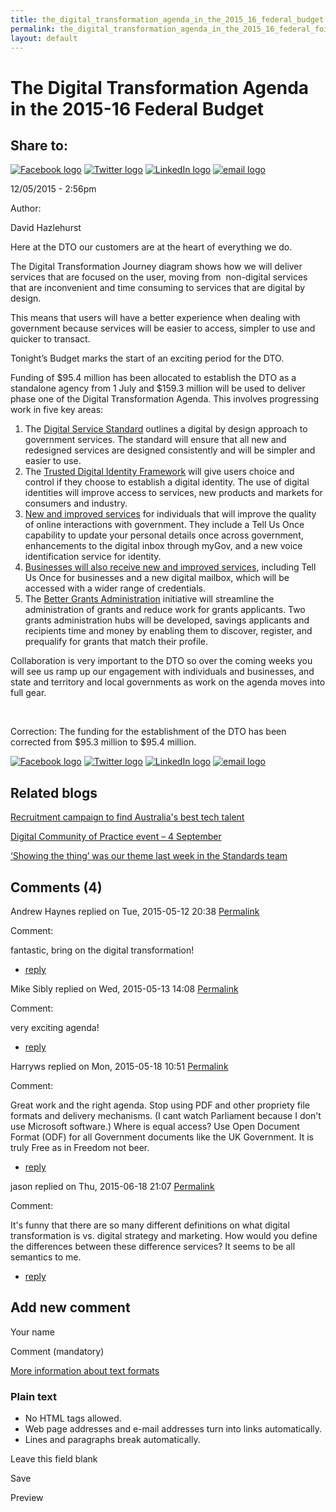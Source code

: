 ```yaml
---
title: the_digital_transformation_agenda_in_the_2015_16_federal_budget
permalink: the_digital_transformation_agenda_in_the_2015_16_federal_foi_act_and_information_publication_scheme.md
layout: default
---
```

The Digital Transformation Agenda in the 2015-16 Federal Budget
===============================================================

Share to:
---------

[![Facebook logo](https://www.dto.gov.au/profiles/govcms/modules/features/govcms_share_links/images/facebook.png)](http://www.facebook.com/sharer.php?u=https%3A//www.dto.gov.au/blog/digital-transformation-agenda-2015-16-federal-budget&t=The%20Digital%20Transformation%20Agenda%20in%20the%202015-16%20Federal%20Budget "Share on Facebook") [![Twitter logo](https://www.dto.gov.au/profiles/govcms/modules/features/govcms_share_links/images/twitter.png)](http://twitter.com/share?url=https%3A//www.dto.gov.au/blog/digital-transformation-agenda-2015-16-federal-budget&text=The%20Digital%20Transformation%20Agenda%20in%20the%202015-16%20Federal%20Budget "Share this on Twitter") [![LinkedIn logo](https://www.dto.gov.au/profiles/govcms/modules/features/govcms_share_links/images/linkedin.png)](http://www.linkedin.com/shareArticle?mini=true&url=https%3A//www.dto.gov.au/blog/digital-transformation-agenda-2015-16-federal-budget&title=The%20Digital%20Transformation%20Agenda%20in%20the%202015-16%20Federal%20Budget&summary=Here%20at%20the%20DTO%20our%20customers%20are%20at%20the%20heart%20of%20everything%20we%20do.The%20Digital%20Transformation%20Journey%20diagram%20shows%20how%20we%20will%20deliver%20services%20that%20are%20focused%20on%20the%20user%2C%20moving%20from%20%26nbsp%3Bnon-digital%20services%20that%20are%20inconvenient%20and%20time%20consuming%20to%20services%20that%20are%20digital%20by%20design.This%20means%20that%20users%20will%20have%20a%20better%20experience%20when%20dealing%20with%20government%20because%20services%20will%20be%20easier%20to%20access%2C%20simpler%20to%20use%20and%20quicker%20to%20transact.Tonight%E2%80%99s%20Budget%20marks%20the%20start%20of%20an%20exciting%20period%20for%20the%20DTO.&source=Digital%20Transformation%20Office "Publish this post to LinkedIn") [![email logo](https://www.dto.gov.au/profiles/govcms/modules/features/govcms_share_links/images/email.png)](mailto:?subject=The%20Digital%20Transformation%20Agenda%20in%20the%202015-16%20Federal%20Budget&body=https%3A//www.dto.gov.au/blog/digital-transformation-agenda-2015-16-federal-budget "Share via email")

12/05/2015 - 2:56pm

Author: 

David Hazlehurst

Here at the DTO our customers are at the heart of everything we do.

The Digital Transformation Journey diagram shows how we will deliver services that are focused on the user, moving from  non-digital services that are inconvenient and time consuming to services that are digital by design.

This means that users will have a better experience when dealing with government because services will be easier to access, simpler to use and quicker to transact.

Tonight’s Budget marks the start of an exciting period for the DTO.

Funding of \$95.4 million has been allocated to establish the DTO as a standalone agency from 1 July and \$159.3 million will be used to deliver phase one of the Digital Transformation Agenda. This involves progressing work in five key areas:

1.  The [Digital Service Standard](../../standard/foi_act_and_information_publication_scheme.md) outlines a digital by design approach to government services. The standard will ensure that all new and redesigned services are designed consistently and will be simpler and easier to use.
2.  The [Trusted Digital Identity Framework](../../node/foi_act_and_information_publication_scheme.md) will give users choice and control if they choose to establish a digital identity. The use of digital identities will improve access to services, new products and markets for consumers and industry.
3.  [New and improved services](../../node/foi_act_and_information_publication_scheme.md) for individuals that will improve the quality of online interactions with government. They include a Tell Us Once capability to update your personal details once across government, enhancements to the digital inbox through myGov, and a new voice identification service for identity.
     
4.  [Businesses will also receive new and improved services](../../node/foi_act_and_information_publication_scheme.md), including Tell Us Once for businesses and a new digital mailbox, which will be accessed with a wider range of credentials.
     
5.  The [Better Grants Administration](../../node/foi_act_and_information_publication_scheme.md) initiative will streamline the administration of grants and reduce work for grants applicants. Two grants administration hubs will be developed, savings applicants and recipients time and money by enabling them to discover, register, and prequalify for grants that match their profile.​

Collaboration is very important to the DTO so over the coming weeks you will see us ramp up our engagement with individuals and businesses, and state and territory and local governments as work on the agenda moves into full gear.

 

Correction: The funding for the establishment of the DTO has been corrected from \$95.3 million to \$95.4 million.

[![Facebook logo](https://www.dto.gov.au/profiles/govcms/modules/features/govcms_share_links/images/facebook.png)](http://www.facebook.com/sharer.php?u=https%3A//www.dto.gov.au/blog/digital-transformation-agenda-2015-16-federal-budget&t=The%20Digital%20Transformation%20Agenda%20in%20the%202015-16%20Federal%20Budget "Share on Facebook") [![Twitter logo](https://www.dto.gov.au/profiles/govcms/modules/features/govcms_share_links/images/twitter.png)](http://twitter.com/share?url=https%3A//www.dto.gov.au/blog/digital-transformation-agenda-2015-16-federal-budget&text=The%20Digital%20Transformation%20Agenda%20in%20the%202015-16%20Federal%20Budget "Share this on Twitter") [![LinkedIn logo](https://www.dto.gov.au/profiles/govcms/modules/features/govcms_share_links/images/linkedin.png)](http://www.linkedin.com/shareArticle?mini=true&url=https%3A//www.dto.gov.au/blog/digital-transformation-agenda-2015-16-federal-budget&title=The%20Digital%20Transformation%20Agenda%20in%20the%202015-16%20Federal%20Budget&summary=Here%20at%20the%20DTO%20our%20customers%20are%20at%20the%20heart%20of%20everything%20we%20do.The%20Digital%20Transformation%20Journey%20diagram%20shows%20how%20we%20will%20deliver%20services%20that%20are%20focused%20on%20the%20user%2C%20moving%20from%20%26nbsp%3Bnon-digital%20services%20that%20are%20inconvenient%20and%20time%20consuming%20to%20services%20that%20are%20digital%20by%20design.This%20means%20that%20users%20will%20have%20a%20better%20experience%20when%20dealing%20with%20government%20because%20services%20will%20be%20easier%20to%20access%2C%20simpler%20to%20use%20and%20quicker%20to%20transact.Tonight%E2%80%99s%20Budget%20marks%20the%20start%20of%20an%20exciting%20period%20for%20the%20DTO.&source=Digital%20Transformation%20Office "Publish this post to LinkedIn") [![email logo](https://www.dto.gov.au/profiles/govcms/modules/features/govcms_share_links/images/email.png)](mailto:?subject=The%20Digital%20Transformation%20Agenda%20in%20the%202015-16%20Federal%20Budget&body=https%3A//www.dto.gov.au/blog/digital-transformation-agenda-2015-16-federal-budget "Share via email")

Related blogs
-------------

[Recruitment campaign to find Australia's best tech talent](../../node/foi_act_and_information_publication_scheme.md)

[Digital Community of Practice event – 4 September](../../node/foi_act_and_information_publication_scheme.md)

[‘Showing the thing’ was our theme last week in the Standards team](../../node/foi_act_and_information_publication_scheme.md)

Comments (4)
------------

Andrew Haynes replied on Tue, 2015-05-12 20:38 [Permalink](../../comment/foi_act_and_information_publication_scheme.md#comment-111)

Comment: 

fantastic, bring on the digital transformation!

-   [reply](https://www.dto.gov.au/comment/reply/731/111)

Mike Sibly replied on Wed, 2015-05-13 14:08 [Permalink](../../comment/1foi_act_and_information_publication_scheme.md#comment-116)

Comment: 

very exciting agenda!

-   [reply](https://www.dto.gov.au/comment/reply/731/116)

Harryws replied on Mon, 2015-05-18 10:51 [Permalink](../../comment/foi_act_and_information_publication_scheme.md#comment-136)

Comment: 

Great work and the right agenda.
 Stop using PDF and other propriety file formats and delivery mechanisms. (I cant watch Parliament because I don't use Microsoft software.) Where is equal access?
 Use Open Document Format (ODF) for all Government documents like the UK Government. It is truly Free as in Freedom not beer.

-   [reply](https://www.dto.gov.au/comment/reply/731/136)

jason replied on Thu, 2015-06-18 21:07 [Permalink](../../comment/foi_act_and_information_publication_scheme.md#comment-491)

Comment: 

It's funny that there are so many different definitions on what digital transformation is vs. digital strategy and marketing. How would you define the differences between these difference services? It seems to be all semantics to me.

-   [reply](https://www.dto.gov.au/comment/reply/731/491)

Add new comment
---------------

Your name

Comment (mandatory)

[More information about text formats](../../filter/foi_act_and_information_publication_scheme.md)

### Plain text

-   No HTML tags allowed.
-   Web page addresses and e-mail addresses turn into links automatically.
-   Lines and paragraphs break automatically.

Leave this field blank

Save

Preview

